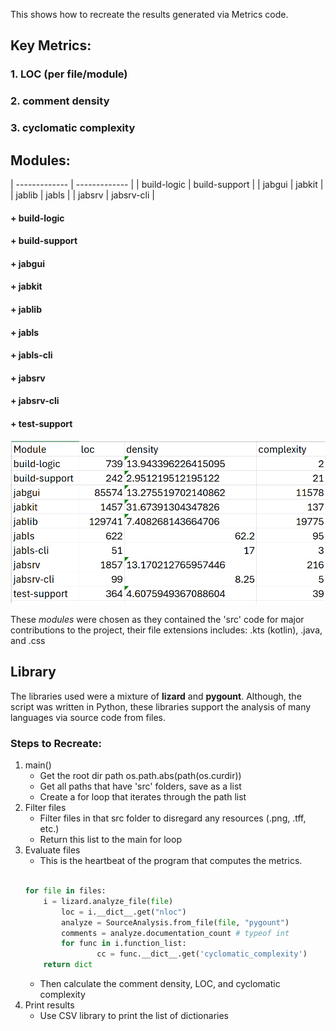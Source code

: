 This shows how to recreate the results generated via Metrics code.


## Key Metrics: 
### 1. LOC (per file/module)
### 2. comment density 
### 3. cyclomatic complexity

## **Modules**:

| ------------- | ------------- |
| build-logic   | build-support |
| jabgui        | jabkit        |
| jablib        | jabls         |
| jabsrv       | jabsrv-cli    |

#### + build-logic
#### + build-support
#### + jabgui
#### + jabkit
#### + jablib
#### + jabls
#### + jabls-cli
#### + jabsrv
#### + jabsrv-cli
#### + test-support

![The Module Results for code metrics](metrics_1_results.png)

These *modules* were chosen as they contained the 'src' code for major contributions to the project, their file extensions includes: .kts (kotlin), .java, and .css


## Library 

The libraries used were a mixture of **lizard** and **pygount**. Although, the script was written in Python, these libraries support the analysis of many languages via source code from files. 

### Steps to Recreate: 

1. main() 
	- Get the root dir path os.path.abs(path(os.curdir))
	- Get all paths that have 'src' folders, save as a list
	- Create a for loop that iterates through the path list
2. Filter files
	- Filter files in that src folder to disregard any resources (.png, .tff, etc.)
	- Return this list to the main for loop 
3. Evaluate files 
	- This is the heartbeat of the program that computes the metrics.
	```python
 
	for file in files:
		i = lizard.analyze_file(file) 
        	loc = i.__dict__.get("nloc") 
        	analyze = SourceAnalysis.from_file(file, "pygount") 
        	comments = analyze.documentation_count # typeof int
        	for func in i.function_list:
                	cc = func.__dict__.get('cyclomatic_complexity')
		return dict
   ```
	- Then calculate the comment density, LOC, and cyclomatic complexity
4. Print results 
	- Use CSV library to print the list of dictionaries 

